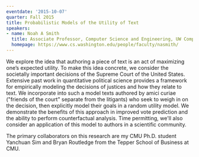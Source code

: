 ```yaml
---
eventdate: '2015-10-07'
quarter: Fall 2015
title: Probabilistic Models of the Utility of Text
speakers:
- name: Noah A Smith
  title: Associate Professor, Computer Science and Engineering, UW Computer Science
  homepage: https://www.cs.washington.edu/people/faculty/nasmith/
---
```

We explore the idea that authoring a piece of text is an act of maximizing one’s expected utility. To make this idea concrete, we consider the societally important decisions of the Supreme Court of the United States. Extensive past work in quantitative political science provides a framework for empirically modeling the decisions of justices and how they relate to text. We incorporate into such a model texts authored by amici curiae ("friends of the court" separate from the litigants) who seek to weigh in on the decision, then explicitly model their goals in a random utility model. We demonstrate the benefits of this approach in improved vote prediction and the ability to perform counterfactual analysis.  Time permitting, we'll also consider an application of this model to authors in a scientific community.

The primary collaborators on this research are my CMU Ph.D. student Yanchuan Sim and Bryan Routledge from the Tepper School of Business at CMU.
